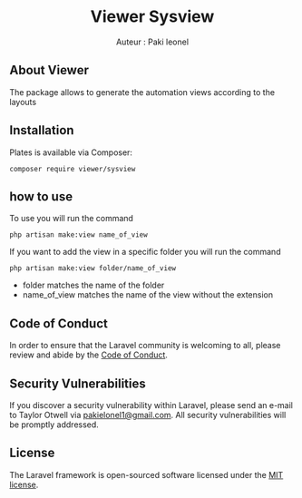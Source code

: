 # <center>Viewer Sysview</center> <!-- omit in toc -->
<center>Auteur : Paki leonel</center>

## About Viewer
The package allows to generate the automation views according to the layouts
## Installation

Plates is available via Composer:

```
composer require viewer/sysview
```


## how to use

To use you will run the command
```
php artisan make:view name_of_view
```
If you want to add the view in a specific folder you will run the command

```
php artisan make:view folder/name_of_view
```
  - folder matches the name of the folder
  - name_of_view matches the name of the view without the extension

## Code of Conduct

In order to ensure that the Laravel community is welcoming to all, please review and abide by the [Code of Conduct](https://laravel.com/docs/contributions#code-of-conduct).

## Security Vulnerabilities

If you discover a security vulnerability within Laravel, please send an e-mail to Taylor Otwell via [pakielonel1@gmail.com](mailto:pakielonel1@gmail.com). All security vulnerabilities will be promptly addressed.

## License

The Laravel framework is open-sourced software licensed under the [MIT license](https://opensource.org/licenses/MIT).
